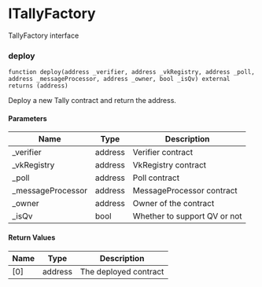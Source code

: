 # ITallyFactory

TallyFactory interface

### deploy

```solidity
function deploy(address _verifier, address _vkRegistry, address _poll, address _messageProcessor, address _owner, bool _isQv) external returns (address)
```

Deploy a new Tally contract and return the address.

#### Parameters

| Name               | Type    | Description                  |
| ------------------ | ------- | ---------------------------- |
| \_verifier         | address | Verifier contract            |
| \_vkRegistry       | address | VkRegistry contract          |
| \_poll             | address | Poll contract                |
| \_messageProcessor | address | MessageProcessor contract    |
| \_owner            | address | Owner of the contract        |
| \_isQv             | bool    | Whether to support QV or not |

#### Return Values

| Name | Type    | Description           |
| ---- | ------- | --------------------- |
| [0]  | address | The deployed contract |
